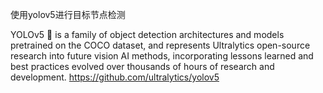 使用yolov5进行目标节点检测

YOLOv5 🚀 is a family of object detection architectures and models pretrained on the COCO dataset, 
and represents Ultralytics open-source research into future vision AI methods, 
incorporating lessons learned and best practices evolved over thousands of hours of research and development.
https://github.com/ultralytics/yolov5

